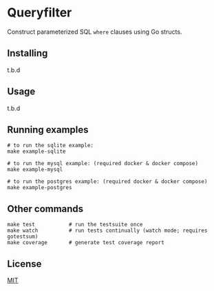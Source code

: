 # Queryfilter

Construct parameterized SQL `where` clauses using Go structs.

## Installing

t.b.d

## Usage

t.b.d

## Running examples

```console
# to run the sqlite example:
make example-sqlite

# to run the mysql example: (required docker & docker compose)
make example-mysql

# to run the postgres example: (required docker & docker compose)
make example-postgres
```

## Other commands

```console
make test           # run the testsuite once
make watch          # run tests continually (watch mode; requires gotestsum)
make coverage       # generate test coverage report
```

## License

[MIT](./LICENSE)
